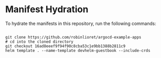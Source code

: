 
# Manifest Hydration

To hydrate the manifests in this repository, run the following commands:

```shell

git clone https://github.com/robinlioret/argocd-example-apps
# cd into the cloned directory
git checkout 16ad8eeef9f94f90c8cba53c1e9bb1388b2811c9
helm template . --name-template devhelm-guestbook --include-crds
```